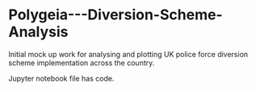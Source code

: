 # Polygeia---Diversion-Scheme-Analysis

Initial mock up work for analysing and plotting UK police force diversion scheme implementation across the country.

Jupyter notebook file has code.
